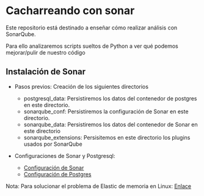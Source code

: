 # Cacharreando con sonar
Este repositorio está destinado a enseñar cómo realizar análisis con SonarQube.

Para ello analizaremos scripts sueltos de Python a ver qué podemos mejorar/pulir de nuestro código

## Instalación de Sonar
- Pasos previos: Creación de los siguientes directorios
    - postgresql_data: Persistiremos los datos del contenedor de postgres en este directorio.
    - sonarqube_conf: Persistiremos la configuración de Sonar en este directorio.
    - sonarqube_data: Persistiremos los datos del contenedor de Sonar en este directorio
    - sonarqube_extensions: Persisitemos en este directorio los plugins usados por SonarQube

- Configuraciones de Sonar y Postgresql:
    - [Configuración de Sonar](docs/sonar.md)
    - [Configuración de Postgres](docs/posgtres.md)

Nota: Para solucionar el problema de Elastic de memoria en Linux: [Enlace](https://stackoverflow.com/questions/51445846/elasticsearch-max-virtual-memory-areas-vm-max-map-count-65530-is-too-low-inc)